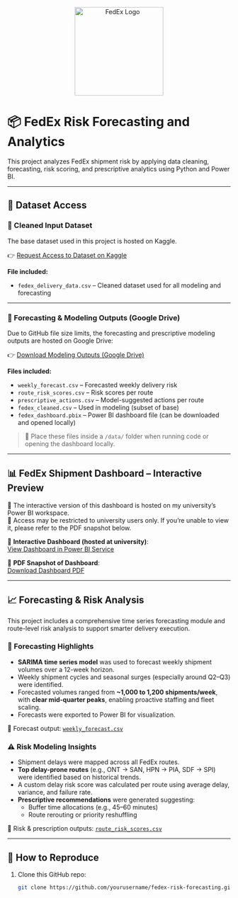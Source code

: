 <p align="center">
  <img src="fedex_logo.png" alt="FedEx Logo" width="200"/>
</p>

# 📦 FedEx Risk Forecasting and Analytics

This project analyzes FedEx shipment risk by applying data cleaning, forecasting, risk scoring, and prescriptive analytics using Python and Power BI.

---

## 📁 Dataset Access

### 🔹 Cleaned Input Dataset
The base dataset used in this project is hosted on Kaggle.

👉 [Request Access to Dataset on Kaggle](https://kaggle.com/datasets/d6eb37a650632f3a572239824ed20d48f3d9999008231d21938b826e8bfe5134)

**File included:**
- `fedex_delivery_data.csv` – Cleaned dataset used for all modeling and forecasting

---

### 🔹 Forecasting & Modeling Outputs (Google Drive)

Due to GitHub file size limits, the forecasting and prescriptive modeling outputs are hosted on Google Drive:

👉 [Download Modeling Outputs (Google Drive)](https://drive.google.com/drive/folders/1GWo2l1rqBqftsqmtreYNLu0o8dW1EzZf?usp=share_link)

**Files included:**
- `weekly_forecast.csv` – Forecasted weekly delivery risk
- `route_risk_scores.csv` – Risk scores per route
- `prescriptive_actions.csv` – Model-suggested actions per route
- `fedex_cleaned.csv` – Used in modeling (subset of base)
- `fedex_dashboard.pbix` – Power BI dashboard file (can be downloaded and opened locally)

> 📂 Place these files inside a `/data/` folder when running code or opening the dashboard locally.

---

## 📊 FedEx Shipment Dashboard – Interactive Preview

🚧 The interactive version of this dashboard is hosted on my university’s Power BI workspace.  
🔐 Access may be restricted to university users only. If you’re unable to view it, please refer to the PDF snapshot below.

🔗 **Interactive Dashboard (hosted at university)**:  
[View Dashboard in Power BI Service](https://app.powerbi.com/groups/me/reports/9a381687-6805-473b-aa31-071a2d5e0d8b/8314f80ec30e41520942?experience=power-bi)

📄 **PDF Snapshot of Dashboard**:  
[Download Dashboard PDF](https://github.com/P48782/fedex-risk-forecasting/blob/main/Fedex%20forecasting.pdf)

---

## 📈 Forecasting & Risk Analysis

This project includes a comprehensive time series forecasting module and route-level risk analysis to support smarter delivery execution.

### 🔮 Forecasting Highlights

- **SARIMA time series model** was used to forecast weekly shipment volumes over a 12-week horizon.
- Weekly shipment cycles and seasonal surges (especially around Q2–Q3) were identified.
- Forecasted volumes ranged from **~1,000 to 1,200 shipments/week**, with **clear mid-quarter peaks**, enabling proactive staffing and fleet scaling.
- Forecasts were exported to Power BI for visualization.

📄 Forecast output: [`weekly_forecast.csv`](https://drive.google.com/drive/folders/1GWo2l1rqBqftsqmtreYNLu0o8dW1EzZf?usp=share_link)

### ⚠️ Risk Modeling Insights

- Shipment delays were mapped across all FedEx routes.
- **Top delay-prone routes** (e.g., ONT → SAN, HPN → PIA, SDF → SPI) were identified based on historical trends.
- A custom delay risk score was calculated per route using average delay, variance, and failure rate.
- **Prescriptive recommendations** were generated suggesting:
  - Buffer time allocations (e.g., 45–60 minutes)
  - Route rerouting or priority reshuffling

📄 Risk & prescription outputs: [`route_risk_scores.csv`](https://drive.google.com/drive/folders/1GWo2l1rqBqftsqmtreYNLu0o8dW1EzZf?usp=share_link)

---

## 🧪 How to Reproduce

1. Clone this GitHub repo:
   ```bash
   git clone https://github.com/yourusername/fedex-risk-forecasting.git
